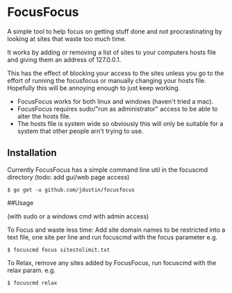 # FocusFocus

A simple tool to help focus on getting stuff done and not procrastinating by looking at sites that waste too much time.

It works by adding or removing a list of sites to your computers hosts file and giving them an address of 127.0.0.1. 

This has the effect of blocking your access to the sites unless you go to the effort of running the focusfocus or manually changing your hosts file. Hopefully this will be annoying enough to just keep working.

- FocusFocus works for both linux and windows (haven't tried a mac). 
- FocusFocus requires sudo/"run as administrator" access to be able to alter the hosts file.
- The hosts file is system wide so obviously this will only be suitable for a system that other people arn't trying to use.


## Installation

Currently FocusFocus has a simple command line util in the focuscmd directory (todo: add gui/web page access)
```
$ go get -u github.com/jdustin/focusfocus
```

##Usage

(with sudo or a windows cmd with admin access)

To Focus and waste less time:
Add site domain names to be restricted into a text file, one site per line and run focuscmd with the focus parameter e.g.
```
$ focuscmd focus sitestolimit.txt
```
To Relax, remove any sites added by FocusFocus, run focuscmd with the relax param. e.g.
```
$ focuscmd relax
```
